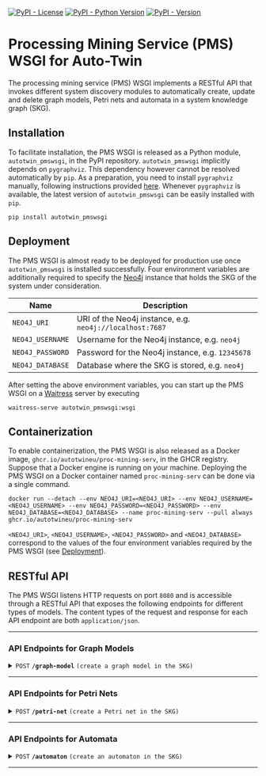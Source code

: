 [![PyPI - License](https://img.shields.io/pypi/l/autotwin_pmswsgi)](https://github.com/AutotwinEU/proc-mining-serv/blob/main/LICENSE)
[![PyPI - Python Version](https://img.shields.io/pypi/pyversions/autotwin_pmswsgi)](https://www.python.org/downloads/)
[![PyPI - Version](https://img.shields.io/pypi/v/autotwin_pmswsgi)](https://pypi.org/project/autotwin_pmswsgi/)

# Processing Mining Service (PMS) WSGI for Auto-Twin

The processing mining service (PMS) WSGI implements a RESTful API that invokes
different system discovery modules to automatically create, update and delete
graph models, Petri nets and automata in a system knowledge graph (SKG).

## Installation
To facilitate installation, the PMS WSGI is released as a Python module,
`autotwin_pmswsgi`, in the PyPI repository. `autotwin_pmswsgi` implicitly
depends on `pygraphviz`. This dependency however cannot be resolved
automatically by `pip`. As a preparation, you need to install `pygraphviz`
manually, following instructions provided
[here](https://pygraphviz.github.io/documentation/stable/install.html).
Whenever `pygraphviz` is available, the latest version of `autotwin_pmswsgi`
can be easily installed with `pip`.

    pip install autotwin_pmswsgi

## Deployment
The PMS WSGI is almost ready to be deployed for production use once
`autotwin_pmswsgi` is installed successfully. Four environment variables are
additionally required to specify the [Neo4j](https://github.com/neo4j/neo4j)
instance that holds the SKG of the system under consideration.

| Name             | Description                                              |
|------------------|----------------------------------------------------------|
| `NEO4J_URI`      | URI of the Neo4j instance, e.g. `neo4j://localhost:7687` |
| `NEO4J_USERNAME` | Username for the Neo4j instance, e.g. `neo4j`            |
| `NEO4J_PASSWORD` | Password for the Neo4j instance, e.g. `12345678`         |
| `NEO4J_DATABASE` | Database where the SKG is stored, e.g. `neo4j`           |

After setting the above environment variables, you can start up the PMS WSGI on
a [Waitress](https://github.com/Pylons/waitress) server by executing

    waitress-serve autotwin_pmswsgi:wsgi

## Containerization
To enable containerization, the PMS WSGI is also released as a Docker image,
`ghcr.io/autotwineu/proc-mining-serv`, in the GHCR registry. Suppose that a
Docker engine is running on your machine. Deploying the PMS WSGI on a Docker
container named `proc-mining-serv` can be done via a single command.

    docker run --detach --env NEO4J_URI=<NEO4J_URI> --env NEO4J_USERNAME=<NEO4J_USERNAME> --env NEO4J_PASSWORD=<NEO4J_PASSWORD> --env NEO4J_DATABASE=<NEO4J_DATABASE> --name proc-mining-serv --pull always ghcr.io/autotwineu/proc-mining-serv

`<NEO4J_URI>`, `<NEO4J_USERNAME>`, `<NEO4J_PASSWORD>` and `<NEO4J_DATABASE>`
correspond to the values of the four environment variables required by the PMS
WSGI (see [Deployment](#deployment)).

## RESTful API
The PMS WSGI listens HTTP requests on port `8080` and is accessible through a
RESTful API that exposes the following endpoints for different types of models.
The content types of the request and response for each API endpoint are both
`application/json`.

--------------------------------------------------------------------------------

### API Endpoints for Graph Models

<details>
    <summary>
        <code>POST</code>
        <code><b>/graph-model</b></code>
        <code>(create a graph model in the SKG)</code>
    </summary>
    <br/>

**Parameters**
> None

**Body**
> Definition
>
> | Name                   | Type                    | Default      | Description                                   |
> |------------------------|-------------------------|--------------|-----------------------------------------------|
> | `name`                 | `string`                | `"System"`   | Name of the system to be discovered           |
> | `version`              | `string`                | `""`         | Version of the system to be discovered        |
> | `neo4j:interval`       | `array[number\|string]` | `[0.0, 0.0]` | Interval of the event log to be used          |
> | `model:formula:ratio`  | `number`                | `0.0`        | Minimum ratio of a formula to the primary one |
> | `model:delays:seize`   | `number\|string`        | `0.0`        | Delay in seizing a queued part                |
> | `model:delays:release` | `number\|string`        | `0.0`        | Delay in releasing a blocked part             |
> | `model:cdf:points`     | `number`                | `100`        | Maximum number of points in a CDF             |

> Example
> ```json
> {
>     "name": "Pizza Line",
>     "version": "V4",
>     "neo4j": {
>         "interval": [0, 500000000]
>     },
>     "model": {
>         "formula": {
>             "ratio": 0.06
>         },
>         "delays": {
>             "seize": 30000,
>             "release": 0
>         },
>         "cdf": {
>             "points": 100
>         }
>     }
> }
> ```

**Response**
> Code: 201

> Definition
> 
> | Name       | Type     | Description                     |
> |------------|----------|---------------------------------|
> | `model_id` | `string` | ID of the generated graph model |

> Example
> ```json
> {
>     "model_id": "4:d44864fe-b050-4f74-8157-60d999e3580b:273316"
> }
> ```

</details>

--------------------------------------------------------------------------------

### API Endpoints for Petri Nets

<details>
    <summary>
        <code>POST</code>
        <code><b>/petri-net</b></code>
        <code>(create a Petri net in the SKG)</code>
    </summary>
    <br/>

**Parameters**
> None

**Body**
> None

**Response**
> Code: 501

> Definition
> 
> | Name          | Type     | Description                   |
> |---------------|----------|-------------------------------|
> | `code`        | `string` | Code of the HTTP error        |
> | `name`        | `string` | Name of the HTTP error        |
> | `description` | `string` | Description of the HTTP error |

> Example
> ```json
> {
>     "code": 501,
>     "name": "Not Implemented",
>     "description": "The server does not support the action requested by the browser."
> }
> ```

</details>

--------------------------------------------------------------------------------

### API Endpoints for Automata

<details>
    <summary>
        <code>POST</code>
        <code><b>/automaton</b></code>
        <code>(create an automaton in the SKG)</code>
    </summary>
    <br/>

**Parameters**
> None

**Body**
> None

**Response**
> Code: 501

> Definition
> 
> | Name          | Type     | Description                   |
> |---------------|----------|-------------------------------|
> | `code`        | `string` | Code of the HTTP error        |
> | `name`        | `string` | Name of the HTTP error        |
> | `description` | `string` | Description of the HTTP error |

> Example
> ```json
> {
>     "code": 501,
>     "name": "Not Implemented",
>     "description": "The server does not support the action requested by the browser."
> }
> ```

</details>

--------------------------------------------------------------------------------
